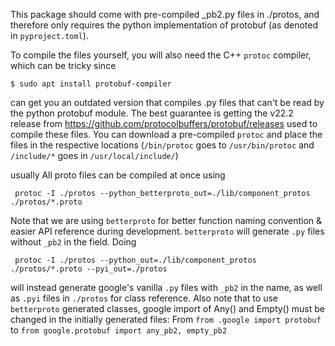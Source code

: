 This package should come with pre-compiled _pb2.py files in ./protos, and therefore only requires the python implementation of protobuf (as denoted in `pyproject.toml`).

To compile the files yourself, you will also need the C++ `protoc` compiler, which can be tricky since
```
$ sudo apt install protobuf-compiler
```
can get you an outdated version that compiles .py files that can't be read by the python protobuf module.
The best guarantee is getting the v22.2 release from https://github.com/protocolbuffers/protobuf/releases used to compile these files.
You can download a pre-compiled `protoc` and place the files in the respective locations (`/bin/protoc` goes to `/usr/bin/protoc` and `/include/*` goes in `/usr/local/include/`)

usually
All proto files can be compiled at once using
```
 protoc -I ./protos --python_betterproto_out=./lib/component_protos ./protos/*.proto
```
Note that we are using `betterproto` for better function naming convention & easier API reference during development. `betterproto` will generate `.py` files without `_pb2` in the field.
Doing 
```
 protoc -I ./protos --python_out=./lib/component_protos ./protos/*.proto --pyi_out=./protos
```
will instead generate google's vanilla `.py` files with `_pb2` in the name, as well as `.pyi` files in `./protos` for class reference.
Also note that to use `betterproto` generated classes, google import of Any() and Empty() must be changed in the initially generated files:
From `from .google import protobuf` to `from google.protobuf import any_pb2, empty_pb2`

